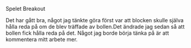 Spelet Breakout

Det har gått bra, något jag tänkte göra först var att blocken skulle själva hålla reda på om de blev träffade av bollen.Det ändrade jag sedan så att bollen fick hålla reda på det. 
Något jag borde börja tänka på är att kommentera mitt arbete mer.
